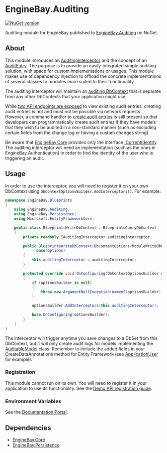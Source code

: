 # EngineBay.Auditing

[![NuGet version](https://badge.fury.io/nu/EngineBay.Auditing.svg)](https://badge.fury.io/nu/EngineBay.Auditing)

[//]: # ([![Maintainability]&#40;&#41;]&#40;https://codeclimate.com/github/engine-bay/auditing/maintainability&#41;)

[//]: # ([![Test Coverage]&#40;&#41;]&#40;https://codeclimate.com/github/engine-bay/auditing/test_coverage&#41;)

Auditing module for EngineBay published to [EngineBay.Auditing](https://www.nuget.org/packages/EngineBay.Auditing/) on NuGet.

## About

This module introduces an [AuditingInterceptor](EngineBay.Auditing/Interceptors/AuditingInterceptor.cs) and the concept of an [AuditEntry](EngineBay.Auditing/Models/AuditEntry.cs). The purpose is to provide an easily-integrated simple auditing solution, with space for custom implementations or usages. This module makes use of dependency injection to offload the concrete implementations of several classes to modules more suited to their functionality.

The auditing interceptor will maintain an [auditing DbContext](EngineBay.Auditing/Persistence/AuditingWriteDbContext.cs) that is separate from any other DbContexts that your application might use. 

While [two API endpoints are exposed](EngineBay.Auditing/AuditEntry/AuditEntryEndpoints.cs) to view existing audit entries, creating audit entries is not and must not be possible via network requests. However, a command handler to [create audit entries](EngineBay.Auditing/AuditEntry/CreateAuditEntry.cs) is still present so that developers can programmatically create audit entries if they have models that they wish to be audited in a non-standard manner (such as excluding certain fields from the change log or having a custom changes string).  

Be aware that [EngineBay.Core](https://github.com/engine-bay/core) provides only the interface [ICurrentIdentity](https://github.com/engine-bay/core/blob/main/EngineBay.Core/Interfaces/ICurrentIdentity.cs). The auditing interceptor will need an implementation (such as the ones in EngineBay.Authentication) in order to find the identity of the user who is triggering an audit.

## Usage

In order to use the interceptor, you will need to register it on your own DbContext using `DbContextOptionsBuilder.AddInterceptors()`. For example:

```cs
namespace EngineBay.Blueprints
{
    using EngineBay.Auditing;
    using EngineBay.Persistence;
    using Microsoft.EntityFrameworkCore;

    public class BlueprintsWriteDbContext : BlueprintsQueryDbContext
    {
        private readonly IAuditingInterceptor auditingInterceptor;

        public BlueprintsWriteDbContext(DbContextOptions<ModuleWriteDbContext> options, IAuditingInterceptor auditingInterceptor)
            : base(options)
        {
            this.auditingInterceptor = auditingInterceptor;
        }

        protected override void OnConfiguring(DbContextOptionsBuilder optionsBuilder)
        {
            if (optionsBuilder is null)
            {
                throw new ArgumentNullException(nameof(optionsBuilder));
            }

            optionsBuilder.AddInterceptors(this.auditingInterceptor);

            base.OnConfiguring(optionsBuilder);
        }
    }
}
```

The interceptor will trigger anytime you save changes to a DbSet from this DbContext, but it will only create audit logs for models implementing the [AuditableModel](https://github.com/engine-bay/persistence/blob/main/EngineBay.Persistence/Models/AuditableModel.cs) class. Remember to include the added fields in your CreateDataAnnotations method for Entity Framework (see [ApplicationUser](https://github.com/engine-bay/persistence/blob/main/EngineBay.Persistence/Models/ApplicationUser.cs) for example). 

### Registration

This module cannot run on its own. You will need to register it in your application to use its functionality. See the [Demo API registration guide](https://github.com/engine-bay/demo-api).

### Environment Variables

See the [Documentation Portal](https://github.com/engine-bay/documentation-portal/blob/main/EngineBay.DocumentationPortal/DocumentationPortal/docs/documentation/configuration/environment-variables.md#data-protection).

## Dependencies

* [EngineBay.Core](https://github.com/engine-bay/core)
* [EngineBay.Persistence](https://github.com/engine-bay/persistence)